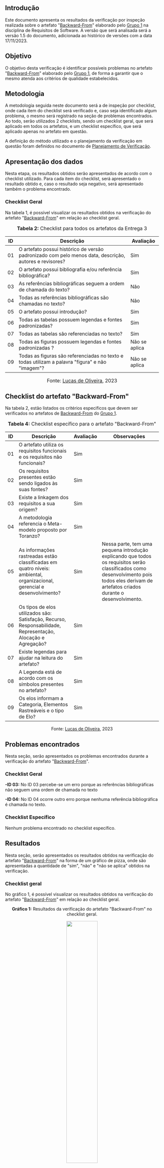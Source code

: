 


## Introdução 

Este documento apresenta os resultados da verificação por inspeção realizada sobre o artefato "[Backward-From](https://github.com/Requisitos-de-Software/2023.2-Economia-DF/blob/main/docs/rastreabilidade/backward_from.md)" elaborado pelo [Grupo 1](https://interacao-humano-computador.github.io/2023.2-NotaLegal/) na disciplina de Requisitos de Software. A versão que será analisada será a versão 1.5 do documento, adicionada ao histórico de versões com a data 17/11/2023.

## Objetivo

O objetivo desta verificação é identificar possíveis problemas no artefato "[Backward-From](https://github.com/Requisitos-de-Software/2023.2-Economia-DF/blob/main/docs/rastreabilidade/backward_from.md)" elaborado pelo [Grupo 1](https://interacao-humano-computador.github.io/2023.2-NotaLegal/), de forma a garantir que o mesmo atenda aos critérios de qualidade estabelecidos.

## Metodologia

A metodologia seguida neste documento será a de inspeção por checklist, onde cada item do checklist será verificado e, caso seja identificado algum problema, o mesmo será registrado na seção de problemas encontrados. Ao todo, serão utilizados 2 checklists, sendo um checklist geral, que será aplicado em todos os artefatos, e um checklist específico, que será aplicado apenas no artefato em questão.

A definição do método utilizado e o planejamento da verificação em questão foram definidos no documento de [Planejamento de Verificação](https://github.com/Requisitos-de-Software/2023.2-Economia-DF/blob/main/docs/verificacao/Grupo-01/Entrega-06/planejamento-verificacao-e6-grupo1.md).

## Apresentação dos dados

Nesta etapa, os resultados obtidos serão apresentados de acordo com o checklist utilizado. Para cada item do checklist, será apresentado o resultado obtido e, caso o resultado seja negativo, será apresentado também o problema encontrado.

### Checklist Geral

Na tabela 1, é possível visualizar os resultados obtidos na verificação do artefato "[Backward-From](https://github.com/Requisitos-de-Software/2023.2-Economia-DF/blob/main/docs/rastreabilidade/backward_from.md)" em relação ao checklist geral.


<div align="center">
<font size="3"><p style="text-align: center"><b>Tabela 2:</b> Checklist para todos os artefatos da Entrega 3</p></font>

<table>
  <thead>
    <tr>
      <th>ID</th>
      <th>Descrição</th>
      <th>Avaliação</th>
    </tr>
  </thead>
  <tbody>
    <tr>
      <td>01</td>
      <td>O artefato possui histórico de versão padronizado com pelo menos data, descrição, autores e revisores?</td>
      <td>Sim</td>
    </tr>
    <tr>
      <td>02</td>
      <td>O artefato possui bibliografia e/ou referência bibliográfica?  </td>
      <td>Sim</td>
    </tr>
    <tr>
      <td>03</td>
      <td>As referências bibliográficas seguem a ordem de chamada do texto? </td>
      <td>Não</td>
    </tr>
    <tr>
      <td>04</td>
      <td>Todas as referências bibliográficas são chamadas no texto? </td>
      <td>Não</td>
    </tr>
    <tr>
      <td>05</td>
      <td>O artefato possui introdução? </td>
      <td>Sim</td>
    </tr>
    <tr>
      <td>06</td>
      <td>Todas as tabelas possuem legendas e fontes padronizadas? </td>
      <td>Sim</td>
    </tr>
    <tr>
      <td>07</td>
      <td>Todas as tabelas são referenciadas no texto?  </td>
      <td>Sim</td>
    </tr>
    <tr>
      <td>08</td>
      <td>Todas as figuras possuem legendas e fontes padronizadas ?  </td>
      <td>Não se aplica</td>
    </tr>
    <tr>
      <td>09</td>
      <td>Todas as figuras são referenciadas no texto e todas utilizam a palavra "figura" e não "imagem"? </td>
      <td>Não se aplica</td>
    </tr>
  </tbody>
</table>

<font size="3"><p style="text-align: center">Fonte: <a href="https://github.com/LucasOliveiraDiasMarquesFerreira">Lucas de Oliveira</a>, 2023</p></font>
</div>




</div>




## Checklist do artefato "Backward-From"

Na tabela 2, estão listados os critérios especificos que devem ser verificados no artefatos de [Backward-From](https://github.com/Requisitos-de-Software/2023.2-Economia-DF/blob/main/docs/rastreabilidade/backward_from.md) do [Grupo 1](https://requisitos-de-software.github.io/2023.2-Economia-DF/).


<div align="center">
<font size="3"><p style="text-align: center"><b>Tabela 4:</b> Checklist específico para o artefato "Backward-From"</p></font>

<center>
<table>
    <thead>
        <tr>
            <th>ID</th>
            <th>Descrição</th>
            <th>Avaliação</th>
            <th>Observações</th>
        </tr>
    </thead>
    <tbody>
        <tr>
            <td>01</td>
            <td>O artefato utiliza os requisitos funcionais e os requisitos não funcionais?</td>
            <td>Sim</td>
            <td></td>
        </tr>
        <tr>
            <td>02</td>
            <td>Os requisitos presentes estão sendo ligados às suas fontes? </a></td>
            <td>Sim</td>
            <td></td>
        </tr>
        <tr>
            <td>03</td>
            <td>Existe a linkagem dos requisitos a sua origem?</td>
            <td>Sim</td>
            <td></td>
        </tr>
        <tr>
            <td>04</td>
            <td>A metodologia referencia o Meta-modelo proposto por Toranzo? </td>
            <td>Sim</td>
            <td></td>
        </tr>
        <tr>
            <td>05</td>
            <td>As informações rastreadas estão classificadas em quatro níveis: ambiental, organizacional, gerencial e desenvolvimento? </td>
            <td>Sim</td>
            <td>Nessa parte, tem uma pequena introdução explicando que todos os requisitos serão classificados como desenvolvimento pois todos eles derivam de artefatos criados durante o desenvolvimento. </td>
        </tr>
        <tr>
            <td>06</td>
            <td>Os tipos de elos utilizados são: Satisfação, Recurso, Responsabilidade, Representação, Alocação e Agregação? </td>
            <td>Sim</td>
            <td></td>
        </tr>
        <tr>
            <td>07</td>
            <td>Existe legendas para ajudar na leitura do artefato?</td>
            <td>Sim</td>
            <td></td>
        </tr>
        <tr>
            <td>08</td>
            <td>A Legenda está de acordo com os símbolos presentes no artefato?</td>
            <td>Sim</td>
            <td></td>
        </tr>
        <tr>
            <td>09</td>
            <td>Os elos informam a Categoria, Elementos Rastreáveis e o tipo de Elo? </td>
            <td>Sim</td>
            <td></td>
        </tr>
    </tbody>
</table>
<p style="text-align: center">Fonte: <a href="https://github.com/LucasOliveiraDiasMarquesFerreira">Lucas de Oliveira</a>, 2023</p>
</center>
</div>



## Problemas encontrados

Nesta seção, serão apresentados os problemas encontrados durante a verificação do artefato "[Backward-From](https://github.com/Requisitos-de-Software/2023.2-Economia-DF/blob/main/docs/rastreabilidade/backward_from.md)".

### Checklist Geral

**-ID 03:** No ID 03 percebe-se um erro porque as referências bibliográficas não seguem uma ordem de chamada no texto


**-ID 04:** No ID 04 ocorre outro erro porque nenhuma referência bibliográfica é chamada no texto.

### Checklist Específico

Nenhum problema encontrado no checklist específico.

## Resultados

Nesta seção, serão apresentados os resultados obtidos na verificação do artefato "[Backward-From](https://github.com/Requisitos-de-Software/2023.2-Economia-DF/blob/main/docs/rastreabilidade/backward_from.md)" na forma de um gráfico de pizza, onde são apresentadas a quantidade de "sim", "não" e "não se aplica" obtidos na verificação.

### Checklist geral

No gráfico 1, é possível visualizar os resultados obtidos na verificação do artefato "[Backward-From](https://github.com/Requisitos-de-Software/2023.2-Economia-DF/blob/main/docs/rastreabilidade/backward_from.md)" em relação ao checklist geral.

<div align="center">
  <p><b>Gráfico 1:</b> Resultados da verificação do artefato "Backward-From" no checklist geral.</p>

  <img src="" style="width: 45%;">

<p><b>Fonte:</b> Lucas de OLiveira, 2023.</p>
</div>

### Checklist específico

No gráfico 2, é possível visualizar os resultados obtidos na verificação do artefato "[Backward-From](https://github.com/Requisitos-de-Software/2023.2-Economia-DF/blob/main/docs/rastreabilidade/backward_from.md)" em relação ao checklist específico.

<div align="center">
  <p><b>Gráfico 2:</b> Resultados da verificação do artefato "Backward-From" no checklist específico.</p>

  <img src="" style="width: 45%;">

<p><b>Fonte:</b> Lucas de Oliveira, 2023.</p>

</div>

## Bibliografia
> Oliveira, Lucas. VIEIRA, Zenilda. [Planejamento de Verificação](https://github.com/Requisitos-de-Software/2023.2-Economia-DF/blob/main/docs/verificacao/Grupo-01/Entrega-06/planejamento-verificacao-e6-grupo1.md). FGA, 2023.


## Histórico de Versões

| Versão | Data   | Descrição     | Autor     |  Revisor        |
| :----: | ------ | ------------- | --------- | :-------------: |
| `1.0`  | 25/11/2023 | Criação do documento  | [Lucas de Oliveira](https://github.com/LucasOliveiraDiasMarquesFerreira) | [Gabriel Zaranza](https://github/GZaranza)  |
